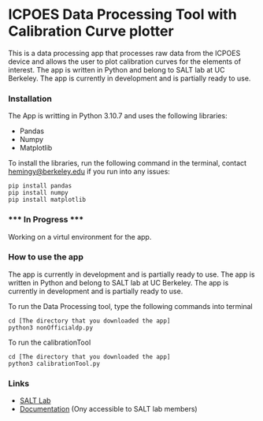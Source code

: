 # ICPOES Data Processing Tool with Calibration Curve plotter
 This is a data processing app that processes raw data from the ICPOES device and allows the user to plot calibration curves for the elements of interest. The app is written in Python and belong to SALT lab at UC Berkeley. The app is currently in development and is partially ready to use. 
 
 ### Installation
 The App is writting in Python 3.10.7 and uses the following libraries: 
 - Pandas
 - Numpy
 - Matplotlib

To install the libraries, run the following command in the terminal, contact hemingy@berkeley.edu if you run into any issues:
```
pip install pandas
pip install numpy
pip install matplotlib
```
### *** In Progress ***
Working on a virtul environment for the app.


### How to use the app
The app is currently in development and is partially ready to use. The app is written in Python and belong to SALT lab at UC Berkeley. The app is currently in development and is partially ready to use.

To run the Data Processing tool, type the following commands into terminal 

```
cd [The directory that you downloaded the app]
python3 nonOfficialdp.py
```

To run the calibrationTool
```
cd [The directory that you downloaded the app]
python3 calibrationTool.py
```

### Links
- [SALT Lab](https://salt.engin.berkeley.edu/)
- [Documentation](https://berkeley.app.box.com/folder/192798300724) (Ony accessible to SALT lab members)





